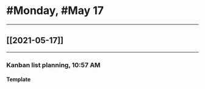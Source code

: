 # #Monday, #May 17
---

## [[2021-05-17]]

---

### Kanban list planning, 10:57 AM

#### Template






